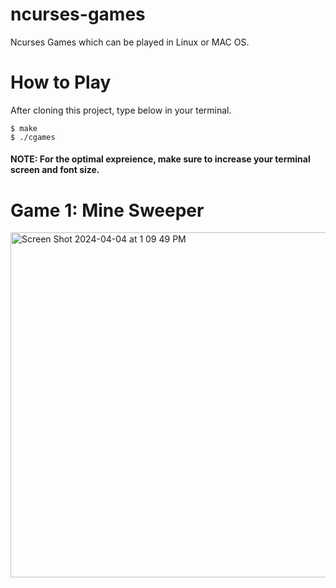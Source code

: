 # ncurses-games
Ncurses Games which can be played in Linux or MAC OS.

# How to Play
After cloning this project, type below in your terminal.
```
$ make
$ ./cgames
```
#### NOTE: For the optimal expreience, make sure to increase your terminal screen and font size.

# Game 1: Mine Sweeper
<img width="552" alt="Screen Shot 2024-04-04 at 1 09 49 PM" src="https://github.com/huisutori/ncurses-games/assets/134146506/be9e23fb-07cd-47eb-a58d-74e4c6bc4c2b">


